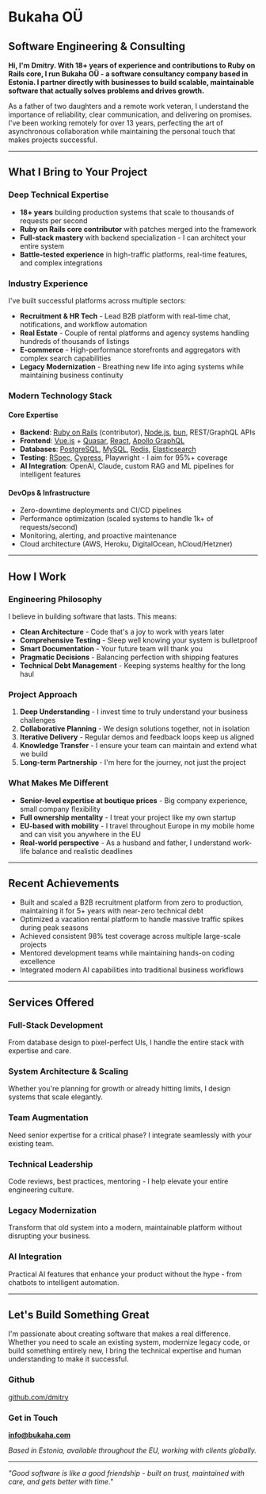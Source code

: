 # Bukaha OÜ

## Software Engineering & Consulting

**Hi, I'm Dmitry. With 18+ years of experience and contributions to Ruby on Rails core, I run Bukaha OÜ - a software consultancy company based in Estonia. I partner directly with businesses to build scalable, maintainable software that actually solves problems and drives growth.**

As a father of two daughters and a remote work veteran, I understand the importance of reliability, clear communication, and delivering on promises. I've been working remotely for over 13 years, perfecting the art of asynchronous collaboration while maintaining the personal touch that makes projects successful.

---

## What I Bring to Your Project

### Deep Technical Expertise
- **18+ years** building production systems that scale to thousands of requests per second
- **Ruby on Rails core contributor** with patches merged into the framework
- **Full-stack mastery** with backend specialization - I can architect your entire system
- **Battle-tested experience** in high-traffic platforms, real-time features, and complex integrations

### Industry Experience
I've built successful platforms across multiple sectors:
- **Recruitment & HR Tech** - Lead B2B platform with real-time chat, notifications, and workflow automation
- **Real Estate** - Couple of rental platforms and agency systems handling hundreds of thousands of listings
- **E-commerce** - High-performance storefronts and aggregators with complex search capabilities
- **Legacy Modernization** - Breathing new life into aging systems while maintaining business continuity

### Modern Technology Stack

#### Core Expertise
- **Backend**: [Ruby on Rails](https://rubyonrails.org/) (contributor), [Node.js](https://nodejs.org/), [bun](https://bun.sh/), REST/GraphQL APIs
- **Frontend**: [Vue.js](https://v3.vuejs.org/guide/) + [Quasar](https://quasar.dev/), [React](https://reactjs.org/), [Apollo GraphQL](https://www.apollographql.com/docs/react/)
- **Databases**: [PostgreSQL](https://www.postgresql.org/docs/), [MySQL](https://dev.mysql.com/doc/), [Redis](https://redis.io/documentation), [Elasticsearch](https://www.elastic.co/guide/en/elasticsearch/reference/current/index.html)
- **Testing**: [RSpec](https://relishapp.com/rspec), [Cypress](https://docs.cypress.io/), Playwright - I aim for 95%+ coverage
- **AI Integration**: OpenAI, Claude, custom RAG and ML pipelines for intelligent features

#### DevOps & Infrastructure
- Zero-downtime deployments and CI/CD pipelines
- Performance optimization (scaled systems to handle 1k+ of requests/second)
- Monitoring, alerting, and proactive maintenance
- Cloud architecture (AWS, Heroku, DigitalOcean, hCloud/Hetzner)

---

## How I Work

### Engineering Philosophy
I believe in building software that lasts. This means:
- **Clean Architecture** - Code that's a joy to work with years later
- **Comprehensive Testing** - Sleep well knowing your system is bulletproof
- **Smart Documentation** - Your future team will thank you
- **Pragmatic Decisions** - Balancing perfection with shipping features
- **Technical Debt Management** - Keeping systems healthy for the long haul

### Project Approach
1. **Deep Understanding** - I invest time to truly understand your business challenges
2. **Collaborative Planning** - We design solutions together, not in isolation
3. **Iterative Delivery** - Regular demos and feedback loops keep us aligned
4. **Knowledge Transfer** - I ensure your team can maintain and extend what we build
5. **Long-term Partnership** - I'm here for the journey, not just the project

### What Makes Me Different
- **Senior-level expertise at boutique prices** - Big company experience, small company flexibility
- **Full ownership mentality** - I treat your project like my own startup
- **EU-based with mobility** - I travel throughout Europe in my mobile home and can visit you anywhere in the EU
- **Real-world perspective** - As a husband and father, I understand work-life balance and realistic deadlines

---

## Recent Achievements

- Built and scaled a B2B recruitment platform from zero to production, maintaining it for 5+ years with near-zero technical debt
- Optimized a vacation rental platform to handle massive traffic spikes during peak seasons
- Achieved consistent 98% test coverage across multiple large-scale projects
- Mentored development teams while maintaining hands-on coding excellence
- Integrated modern AI capabilities into traditional business workflows

---

## Services Offered

### Full-Stack Development
From database design to pixel-perfect UIs, I handle the entire stack with expertise and care.

### System Architecture & Scaling
Whether you're planning for growth or already hitting limits, I design systems that scale elegantly.

### Team Augmentation
Need senior expertise for a critical phase? I integrate seamlessly with your existing team.

### Technical Leadership
Code reviews, best practices, mentoring - I help elevate your entire engineering culture.

### Legacy Modernization
Transform that old system into a modern, maintainable platform without disrupting your business.

### AI Integration
Practical AI features that enhance your product without the hype - from chatbots to intelligent automation.

---

## Let's Build Something Great

I'm passionate about creating software that makes a real difference. Whether you need to scale an existing system, modernize legacy code, or build something entirely new, I bring the technical expertise and human understanding to make it successful.

### Github
[github.com/dmitry](http://github.com/dmitry)

### Get in Touch
**info@bukaha.com**

*Based in Estonia, available throughout the EU, working with clients globally.*

---

*"Good software is like a good friendship - built on trust, maintained with care, and gets better with time."*
